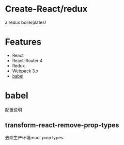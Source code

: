 # Create-React/redux
a redux boilerplates!

# Features
- React
- React-Router 4
- Redux
- Webpack 3.x
- [babel](bable)

# babel
配置说明

## transform-react-remove-prop-types
去除生产环境react propTypes.